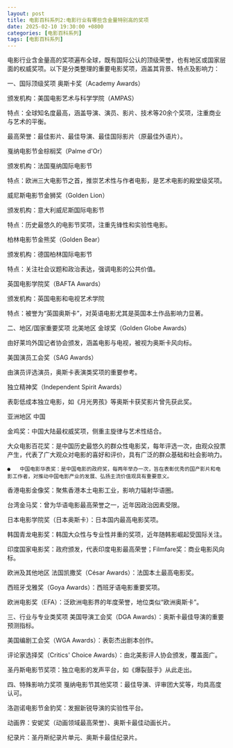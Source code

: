 ```yaml
---
layout: post
title: 电影百科系列2:电影行业有哪些含金量特别高的奖项
date: 2025-02-10 19:30:00 +0800
categories: [电影百科系列]
tags: [电影百科系列]
---
```


电影行业含金量高的奖项遍布全球，既有国际公认的顶级荣誉，也有地区或国家层面的权威奖项。以下是分类整理的重要电影奖项，涵盖其背景、特点及影响力：

一、国际顶级奖项
奥斯卡奖（Academy Awards）

颁发机构：美国电影艺术与科学学院（AMPAS）

特点：全球知名度最高，涵盖导演、演员、影片、技术等20余个奖项，注重商业与艺术的平衡。

最高荣誉：最佳影片、最佳导演、最佳国际影片（原最佳外语片）。

戛纳电影节金棕榈奖（Palme d'Or）

颁发机构：法国戛纳国际电影节

特点：欧洲三大电影节之首，推崇艺术性与作者电影，是艺术电影的殿堂级奖项。

威尼斯电影节金狮奖（Golden Lion）

颁发机构：意大利威尼斯国际电影节

特点：历史最悠久的电影节奖项，注重先锋性和实验性电影。

柏林电影节金熊奖（Golden Bear）

颁发机构：德国柏林国际电影节

特点：关注社会议题和政治表达，强调电影的公共价值。

英国电影学院奖（BAFTA Awards）

颁发机构：英国电影和电视艺术学院

特点：被誉为“英国奥斯卡”，对英语电影尤其是英国本土作品影响力显著。

二、地区/国家重要奖项
北美地区
金球奖（Golden Globe Awards）

由好莱坞外国记者协会颁发，涵盖电影与电视，被视为奥斯卡风向标。

美国演员工会奖（SAG Awards）

由演员评选演员，奥斯卡表演类奖项的重要参考。

独立精神奖（Independent Spirit Awards）

表彰低成本独立电影，如《月光男孩》等奥斯卡获奖影片曾先获此奖。

亚洲地区
中国

金鸡奖：中国大陆最权威奖项，侧重主旋律与艺术性结合。

大众电影百花奖：是中国历史最悠久的群众性电影奖，每年评选一次，由观众投票产生，代表了广大观众对电影的喜好和评价，具有广泛的群众基础和社会影响力。

	●	中国电影华表奖：是中国电影的政府奖，每两年举办一次，旨在表彰优秀的国产影片和电影工作者，对推动中国电影产业的发展、弘扬主流价值观具有重要意义。

香港电影金像奖：聚焦香港本土电影工业，影响力辐射华语圈。

台湾金马奖：曾为华语电影最高荣誉之一，近年因政治因素受限。

日本电影学院奖（日本奥斯卡）：日本国内最高电影奖项。

韩国青龙电影奖：韩国大众性与专业性并重的奖项，近年随韩影崛起受国际关注。

印度国家电影奖：政府颁发，代表印度电影最高荣誉；Filmfare奖：商业电影风向标。

欧洲及其他地区
法国凯撒奖（César Awards）：法国本土最高电影奖。

西班牙戈雅奖（Goya Awards）：西班牙语电影重要奖项。

欧洲电影奖（EFA）：泛欧洲电影界的年度荣誉，地位类似“欧洲奥斯卡”。

三、行业与专业类奖项
美国导演工会奖（DGA Awards）：奥斯卡最佳导演的重要预测指标。

美国编剧工会奖（WGA Awards）：表彰杰出剧本创作。

评论家选择奖（Critics' Choice Awards）：由北美影评人协会颁发，覆盖面广。

圣丹斯电影节奖项：独立电影的发声平台，如《爆裂鼓手》从此走出。

四、特殊影响力奖项
戛纳电影节其他奖项：最佳导演、评审团大奖等，均具高度认可。

洛迦诺电影节金豹奖：发掘新锐导演的实验性平台。

动画界：安妮奖（动画领域最高荣誉）、奥斯卡最佳动画长片。

纪录片：圣丹斯纪录片单元、奥斯卡最佳纪录片。